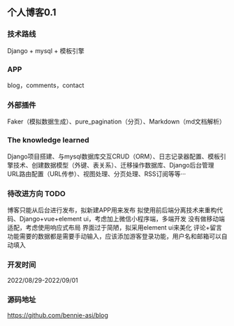 ## 个人博客0.1
### 技术路线
Django + mysql + 模板引擎
### APP
blog，comments，contact
### 外部插件
Faker（模拟数据生成）、pure_pagination（分页）、Markdown（md文档解析）

### The knowledge learned
Django项目搭建、与mysql数据库交互CRUD（ORM）、日志记录器配置、模板引擎技术、创建数据模型（外键、表关系）、迁移操作数据库、Django后台管理
URL路由配置（URL传参）、视图处理、分页处理、RSS订阅等等···

### 待改进方向 TODO
博客只能从后台进行发布，拟新建APP用来发布
拟使用前后端分离技术来重构代码、Django+vue+element ui，考虑加上微信小程序端，多端开发
没有做移动端适配，考虑使用响应式布局
界面过于简陋，拟采用element ui来美化
评论+留言功能需要的数据都是需要手动输入，应该添加游客登录功能，用户名和邮箱可以自动填入

### 开发时间
2022/08/29-2022/09/01
### 源码地址
https://github.com/bennie-asi/blog
